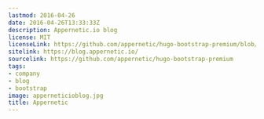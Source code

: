 ```yaml
---
lastmod: 2016-04-26
date: 2016-04-26T13:33:33Z
description: Appernetic.io blog
license: MIT
licenseLink: https://github.com/appernetic/hugo-bootstrap-premium/blob/master/LICENSE.md
sitelink: https://blog.appernetic.io/
sourcelink: https://github.com/appernetic/hugo-bootstrap-premium
tags:
- company
- blog
- bootstrap
image: apperneticioblog.jpg
title: Appernetic
---
```


